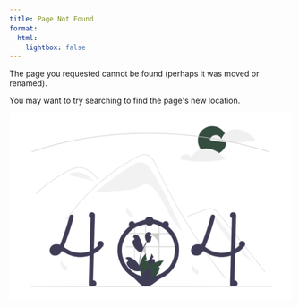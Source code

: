 ```yaml
---
title: Page Not Found
format:
  html:
    lightbox: false
---
```


The page you requested cannot be found (perhaps it was moved or renamed).

You may want to try searching to find the page's new location.

![](images/404.png)
